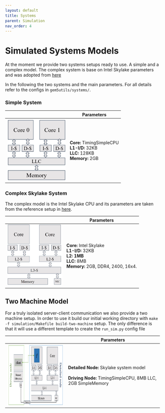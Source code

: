 ```yaml
---
layout: default
title: Systems
parent: Simulation
nav_order: 4
---
```


# Simulated Systems Models

At the moment we provide two systems setups ready to use. A simple and a complex model. The complex system is base on Intel Skylake parameters and was adopted from [here](https://github.com/darchr/gem5-skylake-config)

In the following the two systems and the main parameters. For all details refer to the configs in `gem5utils/systems/`.

### Simple System

|  | Parameters |
|---|---|
| <img src="../figures/simple_system.jpg" title="Simple system" height="200"/>| **Core:** TimingSimpleCPU<br> **L1-I/D:** 32KB <br>**LLC:** 128KB<br>**Memory:** 2GB

### Complex Skylake System

The complex model is the Intel Skylake CPU and its parameters are taken from the reference setup in [here](https://github.com/darchr/gem5-skylake-config).

|  | Parameters |
|---|---|
| <img src="../figures/skylake-system.jpg" title="Skylake system" height="200"/>| **Core:** Intel Skylake<br> **L1-I/D:** 32KB <br>**L2: 1MB**  <br>**LLC:** 8MB<br>**Memory:** 2GB, DDR4, 2400, 16x4.


## Two Machine Model
For a truly isolated server-client communication we also provide a two machine setup. In order to use it build our initial working directory with `make -f simulation/Makefile build-two-machine` setup. The only difference is that it will use a different template to create the `run_sim.py` config file

|  | Parameters |
|---|---|
| <img src="../figures/two-machine.jpg" title="Two Machine" height="200"/>| **Detailed Node:** Skylake system model <br> <br> **Driving Node:** TimingSimpleCPU, 8MB LLC, 2GB SimpleMemory |